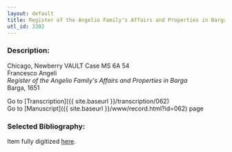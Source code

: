 ```yaml
---
layout: default
title: Register of the Angelio Family's Affairs and Properties in Barga
utl_id: 3302
---
```


###  Description:

Chicago, Newberry VAULT Case MS 6A 54<br>
Francesco Angeli<br>
_Register of the Angelio Family's Affairs and Properties in Barga_<br>
Barga, 1651

Go to [Transcription]({{ site.baseurl }}/transcription/062)<br>
Go to [Manuscript]({{ site.baseurl }}/www/record.html?id=062) page 

###  Selected Bibliography:

Item fully digitized [here](http://digcoll.newberry.org/#/item/ia-case_ms_6a_54).

